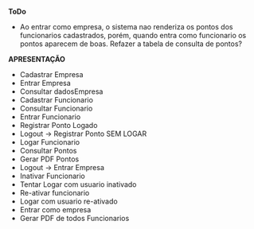 **ToDo**
- Ao entrar como empresa, o sistema nao renderiza os pontos dos funcionarios cadastrados, porém, quando entra como funcionario os pontos aparecem de boas.
Refazer a tabela de consulta de pontos?



**APRESENTAÇÃO**
- Cadastrar Empresa
- Entrar Empresa
- Consultar dadosEmpresa
- Cadastrar Funcionario
- Consultar Funcionario
- Entrar Funcionario
- Registrar Ponto Logado
- Logout -> Registrar Ponto SEM LOGAR
- Logar Funcionario
- Consultar Pontos
- Gerar PDF Pontos
- Logout -> Entrar Empresa
- Inativar Funcionario
- Tentar Logar com usuario inativado
- Re-ativar funcionario
- Logar com usuario re-ativado
- Entrar como empresa
- Gerar PDF de todos Funcionarios